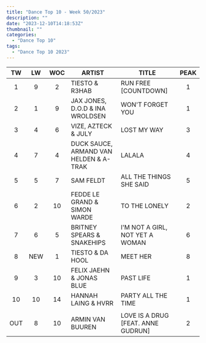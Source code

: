 ```yaml
---
title: "Dance Top 10 - Week 50/2023"
description: ""
date: "2023-12-10T14:18:53Z"
thumbnail: ""
categories:
  - "Dance Top 10"
tags:
  - "Dance Top 10 2023"
---
```

<!--more-->
|TW|LW|WOC|ARTIST|TITLE|PEAK|
|:----:|:----:|:----:|----|----|:----:|
|1|9|2|TIESTO & R3HAB|RUN FREE [COUNTDOWN]|1|
|2|1|9|JAX JONES, D.O.D & INA WROLDSEN|WON'T FORGET YOU|1|
|3|4|6|VIZE, AZTECK & JULY|LOST MY WAY|3|
|4|7|4|DUCK SAUCE, ARMAND VAN HELDEN & A-TRAK|LALALA|4|
|5|5|7|SAM FELDT|ALL THE THINGS SHE SAID|5|
|6|2|10|FEDDE LE GRAND & SIMON WARDE|TO THE LONELY|2|
|7|6|5|BRITNEY SPEARS & SNAKEHIPS|I'M NOT A GIRL, NOT YET A WOMAN|6|
|8|NEW|1|TIESTO & DA HOOL|MEET HER|8|
|9|3|10|FELIX JAEHN & JONAS BLUE|PAST LIFE|1|
|10|10|14|HANNAH LAING & HVRR|PARTY ALL THE TIME|1|
| | | | | | |
|OUT|8|10|ARMIN VAN BUUREN|LOVE IS A DRUG [FEAT. ANNE GUDRUN]|2|
